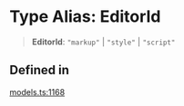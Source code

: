 # Type Alias: EditorId

> **EditorId**: `"markup"` \| `"style"` \| `"script"`

## Defined in

[models.ts:1168](https://github.com/live-codes/livecodes/blob/7617d5c8be5a2a8be8133f973d9e69eb9f86434d/src/sdk/models.ts#L1168)